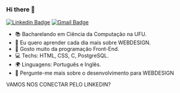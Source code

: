 ### Hi there 🚀


[![Linkedin Badge](https://img.shields.io/badge/-LinkedIn-blue?style=flat-square&logo=Linkedin&logoColor=white&link=https://www.linkedin.com/in/jpchagas/)](https://www.linkedin.com/in/marcospojr/)
[![Gmail Badge](https://img.shields.io/badge/-Gmail-c14438?style=flat-square&logo=Gmail&logoColor=white&link=mailto:jpchagas@ufu.br)](mailto:jpchagas@ufu.br/)

- 📚 Bacharelando em Ciência da Computação na UFU.
- 🌱 Eu quero aprender cada dia mais sobre WEBDESIGN.
- 💙 Gosto muito da programação Front-End.
- 💻 Techs: HTML, CSS, C, PostgreSQL.
- 🌍 Linguagens: Português e Inglês.
- 💬 Pergunte-me mais sobre o desenvolvimento para WEBDESIGN

VAMOS NOS CONECTAR PELO LINKEDIN? 

